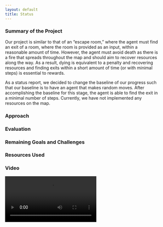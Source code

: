 ```yaml
---
layout: default
title: Status
---
```


### Summary of the Project
Our project is similar to that of an “escape room,” where the agent must find an exit of a room, where the room is provided as an input, within a reasonable amount of time. However, the agent must avoid death as there is a fire that spreads throughout the map and should aim to recover resources along the way. As a result, dying is equivalent to a penalty and recovering resources and finding exits within a short amount of time (or with minimal steps) is essential to rewards.  

As a status report, we decided to change the baseline of our progress such that our baseline is to have an agent that makes random moves. After accomplishing the baseline for this stage, the agent is able to find the exit in a minimal number of steps. Currently, we have not implemented any resources on the map.

### Approach

### Evaluation

### Remaining Goals and Challenges

### Resources Used

### Video
<video>
    <source src="https://r1---sn-a5mlrnel.c.drive.google.com/videoplayback?expire=1559012186&ei=GmvsXNeZKIzLuQXLvbuICA&ip=2600:8802:2100:4fa0:1160:18fb:3948:3de7&cp=QVNKQUFfUVFWR1hOOnd3NFF2VlZOcjBzVkJ0MFY1TTF2MzFmb3ZYXzlTNDdFODRxOUpJU0lGYjk&id=e55518a507a5c5bc&itag=37&source=webdrive&requiressl=yes&mm=30&mn=sn-a5mlrnel&ms=nxu&mv=m&pl=33&ttl=transient&susc=dr&driveid=1Hp_ZBlknbKXRT_ZASLXCVBGD5MEo6-jA&app=explorer&mime=video/mp4&dur=138.808&lmt=1558995287481877&mt=1558997699&sparams=expire,ei,ip,cp,id,itag,source,requiressl,ttl,susc,driveid,app,mime,dur,lmt&sig=ALgxI2wwRQIgFpYrnH7UxgtDqqxL2c_SN0CcStVRstATRWHFmvgcvDECIQC1l8RV8_XVKWUuHwobG5l1OJPQrO3PFcVdMrQaWBPJ5Q==&lsparams=mm,mn,ms,mv,pl&lsig=AHylml4wRQIgWfWbxgV2ujdXW-KdXp64Pc5A1fQeksdHZ3VYyFHiAGUCIQCchHvNeMdkvxsLtbvJiJ1d9ni72ijOgBAaKt1_DEuNaA==&cpn=kjYc91LkQXVSUZTE&c=WEB_EMBEDDED_PLAYER&cver=20190523" type='video/mp4'>
</video>
